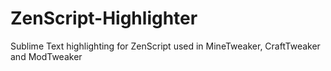 # ZenScript-Highlighter
Sublime Text highlighting for ZenScript used in MineTweaker, CraftTweaker and ModTweaker
